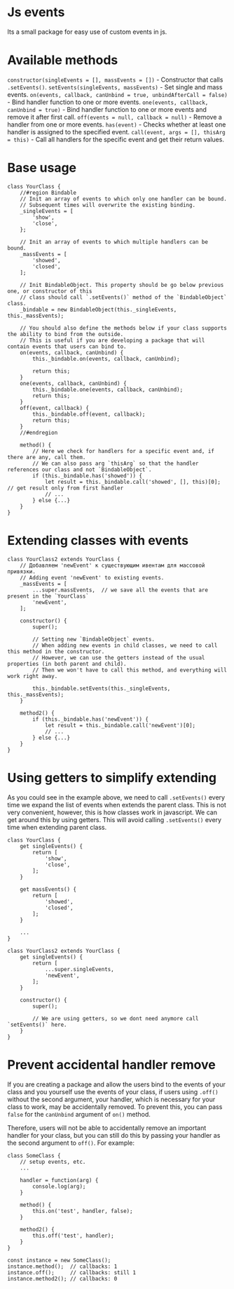 # Js events

Its a small package for easy use of custom events in js.

# Available methods

`constructor(singleEvents = [], massEvents = [])` - Constructor that calls `.setEvents()`.
`setEvents(singleEvents, massEvents)` - Set single and mass events.
`on(events, callback, canUnbind = true, unbindAfterCall = false)` - Bind handler function to one or more events.
`one(events, callback, canUnbind = true)` - Bind handler function to one or more events and remove it after first call.
`off(events = null, callback = null)` - Remove a handler from one or more events.
`has(event)` - Checks whether at least one handler is assigned to the specified event.
`call(event, args = [], thisArg = this)` - Call all handlers for the specific event and get their return values.

# Base usage
```
class YourClass {
    //#region Bindable
    // Init an array of events to which only one handler can be bound.
    // Subsequent times will overwrite the existing binding.
    _singleEvents = [
        'show',
        'close',
    };

    // Init an array of events to which multiple handlers can be bound.
    _massEvents = [
        'showed',
        'closed',
    ];

    // Init BindableObject. This property should be go below previous one, or constructor of this
    // class should call `.setEvents()` method of the `BindableObject` class.
    _bindable = new BindableObject(this._singleEvents, this._massEvents);

    // You should also define the methods below if your class supports the ability to bind from the outside.
    // This is useful if you are developing a package that will contain events that users can bind to.
    on(events, callback, canUnbind) {
        this._bindable.on(events, callback, canUnbind);

        return this;
    }
    one(events, callback, canUnbind) {
        this._bindable.one(events, callback, canUnbind);
        return this;
    }
    off(event, callback) {
        this._bindable.off(event, callback);
        return this;
    }
    //#endregion

    method() {
        // Here we check for handlers for a specific event and, if there are any, call them.
        // We can also pass arg `thisArg` so that the handler references our class and not `BindableObject`.
        if (this._bindable.has('showed')) {
            let result = this._bindable.call('showed', [], this)[0];  // get result only from first handler
            // ...
        } else {...}
    }
}
```

# Extending classes with events

```
class YourClass2 extends YourClass {
    // Добавляем 'newEvent' к существующим ивентам для массовой привязки.
    // Adding event 'newEvent' to existing events.
    _massEvents = [
        ...super.massEvents,  // we save all the events that are present in the `YourClass`
        'newEvent',
    ];

    constructor() {
        super();

        // Setting new `BindableObject` events.
        // When adding new events in child classes, we need to call this method in the constructor.
        // However, we can use the getters instead of the usual properties (in both parent and child).
        // Then we won't have to call this method, and everything will work right away.

        this._bindable.setEvents(this._singleEvents, this._massEvents);
    }

    method2() {
        if (this._bindable.has('newEvent')) {
            let result = this._bindable.call('newEvent')[0];
            // ...
        } else {...}
    }
}
```

# Using getters to simplify extending
As you could see in the example above, we need to call `.setEvents()` every time we expand the list of events when extends the parent class.
This is not very convenient, however, this is how classes work in javascript.
We can get around this by using getters.
This will avoid calling `.setEvents()` every time when extending parent class.

```
class YourClass {
    get singleEvents() {
        return [
            'show',
            'close',
        ];
    }

    get massEvents() {
        return [
            'showed',
            'closed',
        ];
    }

    ...
}

class YourClass2 extends YourClass {
    get singleEvents() {
        return [
            ...super.singleEvents,
            'newEvent',
        ];
    }

    constructor() {
        super();

        // We are using getters, so we dont need anymore call `setEvents()` here.
    }
}
```

# Prevent accidental handler remove

If you are creating a package and allow the users bind to the events of your class and you yourself use the events of your class,
if users using `.off()` without the second argument, your handler, which is necessary for your class to work, may be accidentally removed.
To prevent this, you can pass `false` for the `canUnbind` argument of `on()` method.

Therefore, users will not be able to accidentally remove an important handler for your class,
but you can still do this by passing your handler as the second argument to `off()`.
For example:

```
class SomeClass {
    // setup events, etc.
    ...

    handler = function(arg) {
        console.log(arg);
    }

    method() {
        this.on('test', handler, false);
    }

    method2() {
        this.off('test', handler);
    }
}

const instance = new SomeClass();
instance.method();  // callbacks: 1
instance.off();     // callbacks: still 1
instance.method2(); // callbacks: 0
```
